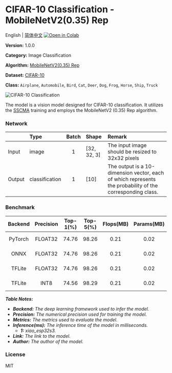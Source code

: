 # CIFAR-10 Classification - MobileNetV2(0.35) Rep

English | [简体中文](../zh_CN/CIFAR-10_Classification_MobileNetV2(0.35)_Rep_32.md) [![Open in Colab](https://colab.research.google.com/assets/colab-badge.svg)](https://colab.research.google.com/github/seeed-studio/sscma-model-zoo/blob/refactor-auto-generate/notebooks/en/CIFAR-10_Classification_MobileNetV2(0.35)_Rep_32.ipynb)

**Version:** 1.0.0

**Category:** Image Classification

**Algorithm:** [MobileNetV2(0.35) Rep](https://raw.githubusercontent.com/Seeed-Studio/SSCMA/main/configs/classification/mobnetv2_0.35_rep_1bx16_300e_cifar10.py)

**Dataset:** [CIFAR-10](https://www.cs.toronto.edu/~kriz/cifar-10-python.tar.gz)

**Class:** `Airplane`, `Automobile`, `Bird`, `Cat`, `Deer`, `Dog`, `Frog`, `Horse`, `Ship`, `Truck`

![CIFAR-10 Classification](https://files.seeedstudio.com/sscma/static/cifar10_cls_0_35.png)

The model is a vision model designed for CIFAR-10 classification. It utilizes the [SSCMA](https://github.com/Seeed-Studio/SSCMA) training and employs the MobileNetV2 (0.35) Rep algorithm.

### Network 

|        | Type           |  Batch  | Shape       | Remark                                                                                                    |
|:-------|:---------------|:-------:|:------------|:----------------------------------------------------------------------------------------------------------|
| Input  | image          |    1    | [32, 32, 3] | The input image should be resized to 32x32 pixels                                                         |
| Output | classification |    1    | [10]        | The output is a 10-dimension vector, each of which represents the probability of the corresponding class. |
### Benchmark

|  Backend  |  Precision  |  Top-1(%)  |  Top-5(%)  |  Flops(MB)  |  Params(MB)  |  Inference(ms)   |                                                                                 Download                                                                                  |    Author    |
|:---------:|:-----------:|:----------:|:----------:|:-----------:|:------------:|:----------------:|:-------------------------------------------------------------------------------------------------------------------------------------------------------------------------:|:------------:|
|  PyTorch  |   FLOAT32   |   74.76    |   98.26    |    0.21     |     0.02     |        -         |  [Link](https://files.seeedstudio.com/sscma/model_zoo/classification/models/cifar10/mobilenetv2_0.35_cifar10_float32_sha1_229a650d3d6352349bbe09f27120b0ffaea03154.pth)   | Seeed Studio |
|   ONNX    |   FLOAT32   |   74.76    |   98.26    |    0.21     |     0.02     |        -         |  [Link](https://files.seeedstudio.com/sscma/model_zoo/classification/models/cifar10/mobilenetv2_0.35_cifar10_float32_sha1_5de550613080ddb9e9c48917abae402b72fb1f7c.onnx)  | Seeed Studio |
|  TFLite   |   FLOAT32   |   74.76    |   98.26    |    0.21     |     0.02     |        -         | [Link](https://files.seeedstudio.com/sscma/model_zoo/classification/models/cifar10/mobilenetv2_0.35_cifar10_float32_sha1_8573efa98eb573ce709d0eeef97cac84a4a54442.tflite) | Seeed Studio |
|  TFLite   |    INT8     |   74.56    |   98.29    |    0.21     |     0.02     | 13<sup>(1)</sup> |  [Link](https://files.seeedstudio.com/sscma/model_zoo/classification/models/cifar10/mobilenetv2_0.35_cifar10_int8_sha1_84561285cfef22718d41b93f81853143746293d8.tflite)   | Seeed Studio |

***Table Notes:***

- ***Backend:** The deep learning framework used to infer the model.*
- ***Precision:** The numerical precision used for training the model.*
- ***Metrics:** The metrics used to evaluate the model.*
- ***Inference(ms):** The inference time of the model in milliseconds.*
  - ***1:** xiao_esp32s3.*
- ***Link:** The link to the model.*
- ***Author:** The author of the model.*

### License

MIT

